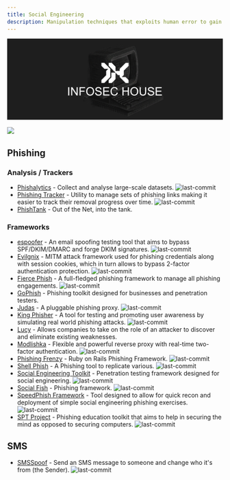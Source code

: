 ```yaml
---
title: Social Engineering
description: Manipulation techniques that exploits human error to gain private information, access, or valuables.
---
```


![](/assets/headers/header-logo.png)

![](https://img.shields.io/badge/Tools%20%26%20Resources%20Available-18-757575?style=for-the-badge)

## Phishing

### Analysis / Trackers

* [Phishalytics](https://github.com/sjbell/phishalytics) - Collect and analyse large-scale datasets. ![last-commit](https://img.shields.io/github/last-commit/sjbell/phishalytics?style=flat)
* [Phishing Tracker](https://github.com/ndejong/phishing-tracker) - Utility to manage sets of phishing links making it easier to track their removal progress over time. ![last-commit](https://img.shields.io/github/last-commit/ndejong/phishing-tracker?style=flat)
* [PhishTank](https://phishtank.org/) - Out of the Net, into the tank.


### Frameworks

* [espoofer](https://github.com/chenjj/espoofer) - An email spoofing testing tool that aims to bypass SPF/DKIM/DMARC and forge DKIM signatures. ![last-commit](https://img.shields.io/github/last-commit/chenjj/espoofer?style=flat)
* [Evilgnix](https://github.com/kgretzky/evilginx2) - MITM attack framework used for phishing credentials along with session cookies, which in turn allows to bypass 2-factor authentication protection. ![last-commit](https://img.shields.io/github/last-commit/kgretzky/evilginx2?style=flat)
* [Fierce Phish](https://github.com/Raikia/FiercePhish) - A full-fledged phishing framework to manage all phishing engagements. ![last-commit](https://img.shields.io/github/last-commit/Raikia/FiercePhish?style=flat)
* [GoPhish](https://getgophish.com/) - Phishing toolkit designed for businesses and penetration testers. 
* [Judas](https://github.com/JonCooperWorks/judas) - A pluggable phishing proxy. ![last-commit](https://img.shields.io/github/last-commit/JonCooperWorks/judas?style=flat)
* [King Phisher](https://github.com/rsmusllp/king-phisher) - A tool for testing and promoting user awareness by simulating real world phishing attacks. ![last-commit](https://img.shields.io/github/last-commit/rsmusllp/king-phisher?style=flat)
* [Lucy](https://lucysecurity.com/download/) - Allows companies to take on the role of an attacker to discover and eliminate existing weaknesses. 
* [Modlishka](https://github.com/drk1wi/Modlishka) - Flexible and powerful reverse proxy with real-time two-factor authentication. ![last-commit](https://img.shields.io/github/last-commit/rk1wi/Modlishka?style=flat)
* [Phishing Frenzy](https://github.com/pentestgeek/phishing-frenzy) - Ruby on Rails Phishing Framework. ![last-commit](https://img.shields.io/github/last-commit/pentestgeek/phishing-frenzy?style=flat)
* [Shell Phish](https://github.com/suljot/shellphish) - A Phishing tool to replicate various. ![last-commit](https://img.shields.io/github/last-commit/suljot/shellphish?style=flat)
* [Social Engineering Toolkit](https://github.com/trustedsec/social-engineer-toolkit) - Penetration testing framework designed for social engineering. ![last-commit](https://img.shields.io/github/last-commit/trustedsec/social-engineer-toolkit?style=flat)
* [Social Fish](https://github.com/UndeadSec/SocialFish) - Phishing framework. ![last-commit](https://img.shields.io/github/last-commit/UndeadSec/SocialFish?style=flat)
* [SpeedPhish Framework](https://github.com/tatanus/SPF) - Tool designed to allow for quick recon and deployment of simple social engineering phishing exercises. ![last-commit](https://img.shields.io/github/last-commit/tatanus/SPF?style=flat)
* [SPT Project](https://github.com/chris-short/sptoolkit) - Phishing education toolkit that aims to help in securing the mind as opposed to securing computers. ![last-commit](https://img.shields.io/github/last-commit/chris-short/sptoolkit?style=flat)


## SMS

* [SMSSpoof](https://github.com/vpn/SMSSpoof) - Send an SMS message to someone and change who it's from \(the Sender\). ![last-commit](https://img.shields.io/github/last-commit/vpn/SMSSpoof?style=flat)